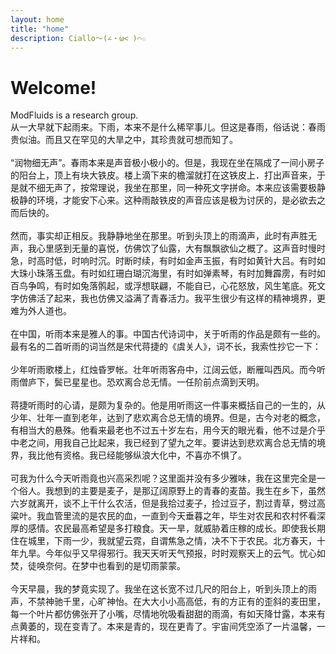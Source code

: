 ```yaml
---
layout: home
title: "home"
description: Ciallo～(∠・ω< )⌒☆
---
```


# Welcome!

ModFluids is a research group.  
从一大早就下起雨来。下雨，本来不是什么稀罕事儿。但这是春雨，俗话说：春雨贵似油。而且又在罕见的大旱之中，其珍贵就可想而知了。<br /><br />
“润物细无声”。春雨本来是声音极小极小的。但是，我现在坐在隔成了一间小房子的阳台上，顶上有块大铁皮。楼上滴下来的檐溜就打在这铁皮上．打出声音来，于是就不细无声了，按常理说，我坐在那里，同一种死文字拼命。本来应该需要极静极静的环境，才能安下心来。这种雨敲铁皮的声音应该是极为讨厌的，是必欲去之而后快的。<br /><br />
然而，事实却正相反。我静静地坐在那里。听到头顶上的雨滴声，此时有声胜无声，我心里感到无量的喜悦，仿佛饮了仙露，大有飘飘欲仙之概了。这声音时慢时急，时高时低，时响时沉。时断时续，有时如金声玉振，有时如黄针大吕。有时如大珠小珠落玉盘。有时如红珊白瑚沉海里，有时如弹素琴，有时加舞霹雳，有时如百鸟争鸣，有时如兔落鹘起，或浮想联翩，不能自已，心花怒放，风生笔底。死文字仿佛活了起来，我也仿佛又溢满了青春活力。我平生很少有这样的精神境界，更难为外人道也。<br /><br />
在中国，听雨本来是雅人的事。中国古代诗词中，关于听雨的作品是颇有一些的。最有名的二首听雨的词当然是宋代蒋捷的《虞关人》，词不长，我索性抄它一下：<br /><br />
少年听雨歌楼上，红烛昏罗帐。壮年听雨客舟中，江阔云低，断雁叫西风。而今听雨僧庐下，鬓已星星也。恐欢离合总无情。一任阶前点滴到天明。<br /><br />
蒋捷听雨时的心请，是颇为复杂的。他是用听雨这一件事来概括自己的一生的，从少年、壮年一直到老年，达到了悲欢离合总无情的境界。但是，古今对老的概念，有相当大的悬殊。他看来最老也不过五十岁左右，用今天的眼光看，他不过是介乎中老之间，用我自己比起来，我已经到了望九之年。要讲达到悲欢离合总无情的境界，我比他有资格。我已经能够纵浪大化中，不喜亦不惧了。<br /><br />
可我为什么今天听雨竟也兴高采烈呢？这里面并没有多少雅味，我在这里完全是一个俗人。我想到的主要是麦子，是那辽阔原野上的青春的麦苗。我生在乡下，虽然六岁就离开，谈不上干什么农活，但是我拾过麦子，捡过豆子，割过青草，劈过高粱叶。我血管里流的是农民的血，一直到今天垂暮之年，毕生对农民和农村怀看深厚的感情。农民最高希望是多打粮食。天一旱，就威胁着庄稼的成长。即使我长期住在城里，下雨一少，我就望云霓，自谓焦急之情，决不下于农民。北方春天，十年九旱。今年似乎又早得邪行。我天天听天气预报，时时观察天上的云气。忧心如焚，徒唤奈何。在梦中也看到的是切雨蒙蒙。<br /><br />
今天早晨，我的梦竟实现了。我坐在这长宽不过几尺的阳台上，听到头顶上的雨声，不禁神驰千里，心旷神怡。在大大小小高高低，有的方正有的歪斜的麦田里，每一个叶片都仿佛张开了小嘴，尽情地吮吸看甜甜的雨滴，有如天降廿露，本来有点黄萎的，现在变青了。本来是青的，现在更青了。宇宙间凭空添了一片温馨，一片祥和。<br /><br />